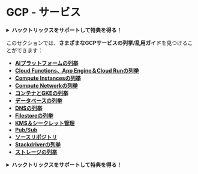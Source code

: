 # GCP - サービス

<details>

<summary><strong>ハックトリックスをサポートして特典を得る！</strong></summary>

* **会社をハックトリックスで宣伝したい**場合や、**最新バージョンのPEASSを入手したり、HackTricksをPDFでダウンロード**したい場合は、[**サブスクリプションプラン**](https://github.com/sponsors/carlospolop)をチェックしてください！
* [**公式PEASS＆HackTricksグッズ**](https://peass.creator-spring.com)を手に入れる
* [**The PEASS Family**](https://opensea.io/collection/the-peass-family)を発見し、独占的な[**NFT**](https://opensea.io/collection/the-peass-family)のコレクションを見つける
* 💬 [**Discordグループ**](https://discord.gg/hRep4RUj7f)または[**Telegramグループ**](https://t.me/peass)に参加するか、**Twitter**で私をフォローする 🐦 [**@carlospolopm**](https://twitter.com/carlospolopm)
* **ハッキングのトリックを共有するには、**[**HackTricks**](https://github.com/carlospolop/hacktricks)と[**HackTricks Cloud**](https://github.com/carlospolop/hacktricks-cloud)のGitHubリポジトリにPRを提出してください。

</details>

このセクションでは、**さまざまなGCPサービスの列挙/乱用ガイド**を見つけることができます：

* [**AIプラットフォームの列挙**](gcp-ai-platform-enum.md)
* [**Cloud Functions、App Engine＆Cloud Runの列挙**](../../gcp-pentesting/gcp-services/gcp-cloud-functions-enum.md)
* [**Compute Instancesの列挙**](../../gcp-pentesting/gcp-services/gcp-compute-instances-enum/)
* [**Compute Networkの列挙**](broken-reference)
* [**コンテナとGKEの列挙**](gcp-containers-gke-and-composer-enum.md)
* [**データベースの列挙**](gcp-databases-enum/)
* [**DNSの列挙**](gcp-dns-enum.md)
* [**Filestoreの列挙**](gcp-filestore-enum.md)
* [**KMS＆シークレット管理**](gcp-kms-and-secrets-management-enum.md)
* [**Pub/Sub**](gcp-pub-sub.md)
* [**ソースリポジトリ**](gcp-source-repositories-enum.md)
* [**Stackdriverの列挙**](gcp-stackdriver-enum.md)
* [**ストレージの列挙**](gcp-storage-enum.md)

<details>

<summary><strong>ハックトリックスをサポートして特典を得る！</strong></summary>

* **会社をハックトリックスで宣伝したい**場合や、**最新バージョンのPEASSを入手したり、HackTricksをPDFでダウンロード**したい場合は、[**サブスクリプションプラン**](https://github.com/sponsors/carlospolop)をチェックしてください！
* [**公式PEASS＆HackTricksグッズ**](https://peass.creator-spring.com)を手に入れる
* [**The PEASS Family**](https://opensea.io/collection/the-peass-family)を発見し、独占的な[**NFT**](https://opensea.io/collection/the-peass-family)のコレクションを見つける
* 💬 [**Discordグループ**](https://discord.gg/hRep4RUj7f)または[**Telegramグループ**](https://t.me/peass)に参加するか、**Twitter**で私をフォローする 🐦 [**@carlospolopm**](https://twitter.com/carlospolopm)
* **ハッキングのトリックを共有するには、**[**HackTricks**](https://github.com/carlospolop/hacktricks)と[**HackTricks Cloud**](https://github.com/carlospolop/hacktricks-cloud)のGitHubリポジトリにPRを提出してください。

</details>
